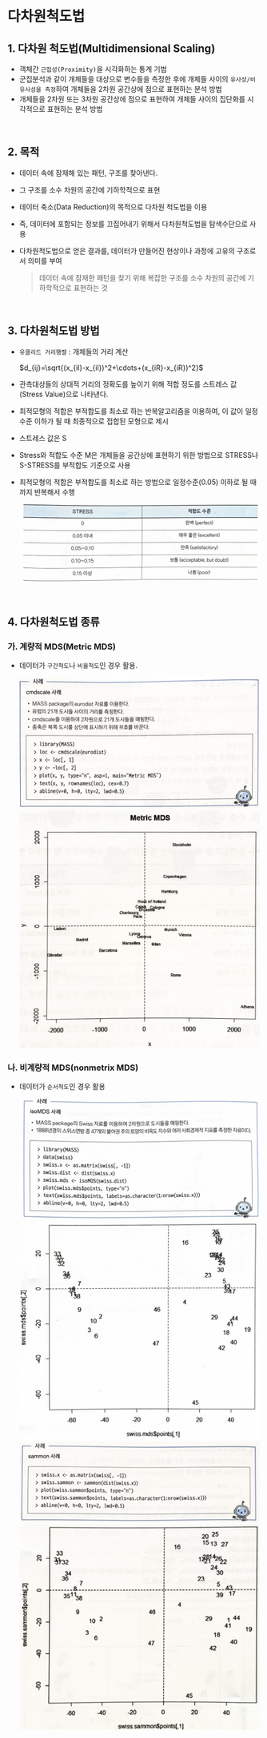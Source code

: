 # 다차원척도법

## 1. 다차원 척도법(Multidimensional Scaling)

- 객체간 `근접성(Proximity)`을 시각화하는 통계 기법
- 군집분석과 같이 개체들을 대상으로 변수들을 측정한 후에 개체들 사이의 `유사성/비유사성을 측정`하여 개체들을 2차원 공간상에 점으로 표현하는 분석 방법
- 개체들을 2차원 또는 3차원 공간상에 점으로 표현하여 개체들 사이의 집단화를 시각적으로 표현하는 분석 방법

</br>

## 2. 목적

- 데이터 속에 잠재해 있는 패턴, 구조를 찾아낸다.
- 그 구조를 소수 차원의 공간에 기하학적으로 표현
- 데이터 축소(Data Reduction)의 목적으로 다차원 척도법을 이용
- 즉, 데이터에 포함되는 정보를 끄집어내기 위해서 다차원척도법을 탐색수단으로 사용
- 다차원척도법으로 얻은 결과를, 데이터가 만들어진 현상이나 과정에 고유의 구조로서 의미를 부여
  
    > 데이터 속에 잠재한 패턴을 찾기 위해 복잡한 구조를 소수 차원의 공간에 기하학적으로 표현하는 것
    
</br>

## 3. 다차원척도법 방법

- `유클리드 거리행렬` : 개체들의 거리 계산
    
    $d_{ij}=\sqrt{(x_{il}-x_{il})^2+\cdots+(x_{iR}-x_{iR})^2}$
    
- 관측대상들의 상대적 거리의 정확도를 높이기 위해 적합 정도를 스트레스 값(Stress Value)으로 나타낸다.

- 최적모형의 적합은 부적합도를 최소로 하는 반복알고리즘을 이용하여, 이 값이 일정 수준 이하가 될 때 최종적으로 접합된 모형으로 제시

- 스트레스 값은 S
- Stress와 적합도 수준 M은 개체들을 공간상에 표현하기 위한 방법으로 STRESS나 S-STRESS를 부적합도 기준으로 사용

- 최적모형의 적합은 부적합도를 최소로 하는 방법으로 일정수준(0.05) 이하로 될 때까지 반복해서 수행
    
    ![](../_images/Multidimesion%20Scailing/MS_15.jpeg)
    
</br>

## 4. 다차원척도법 종류

### 가. 계량적 MDS(Metric MDS)

- 데이터가 `구간척도`나 `비율척도`인 경우 활용.

    ![](../_images/Multidimesion%20Scailing/MS_1.jpeg)
    ![](../_images/Multidimesion%20Scailing/MS_2.jpeg)

### 나. 비계량적 MDS(nonmetrix MDS)

- 데이터가 `순서척도`인 경우 활용

    ![](../_images/Multidimesion%20Scailing/MS_3.jpeg)
    ![](../_images/Multidimesion%20Scailing/MS_4.jpeg)
    ![](../_images/Multidimesion%20Scailing/MS_5.jpeg)
    ![](../_images/Multidimesion%20Scailing/MS_6.jpeg)